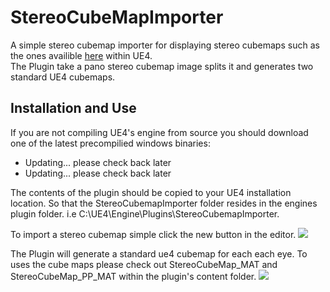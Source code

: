 # StereoCubeMapImporter


A simple stereo cubemap importer for displaying stereo cubemaps such as the ones availible [here](https://render.otoy.com/forum/viewforum.php?f=97)
within UE4.<br>
The Plugin take a pano stereo cubemap image splits it and generates two standard UE4 cubemaps.

## Installation and Use


If you are not compiling UE4's engine from source you should download one of the latest precompilied windows binaries:

* Updating... please check back later
* Updating... please check back later

The contents of the plugin should be copied to your UE4 installation location.
So that the StereoCubemapImporter folder resides in the engines plugin folder.
i.e C:\UE4\Engine\Plugins\StereoCubemapImporter.


To import a stereo cubemap simple click the new button in the editor.
![](http://i.imgur.com/i5P4DDn.png)


The Plugin will generate a standard ue4 cubemap for each each eye.
To uses the cube maps please check out StereoCubeMap_MAT and StereoCubeMap_PP_MAT within the plugin's content folder.
![](http://i.imgur.com/vNSmPXR.png)
